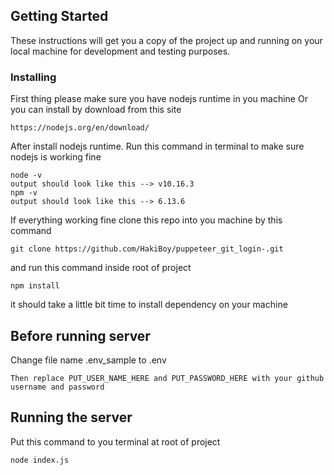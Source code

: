 ## Getting Started
These instructions will get you a copy of the project up and running on your local machine for development and testing purposes.

### Installing
First thing please make sure you have nodejs runtime in you machine
Or you can install by download from this site
```
https://nodejs.org/en/download/
```
After install nodejs runtime. Run this command in terminal to make sure nodejs is working fine
```
node -v
output should look like this --> v10.16.3
npm -v
output should look like this --> 6.13.6
```
If everything working fine clone this repo into you machine by this command
```
git clone https://github.com/HakiBoy/puppeteer_git_login-.git
```

and run this command inside root of project
```
npm install
```
it should take a little bit time to install dependency on your machine

## Before running server
Change file name .env_sample to .env
```
Then replace PUT_USER_NAME_HERE and PUT_PASSWORD_HERE with your github username and password
```

## Running the server
Put this command to you terminal at root of project
```
node index.js
```